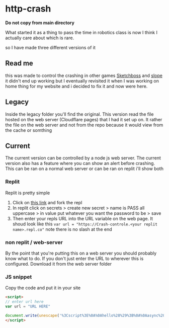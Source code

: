 # http-crash
**Do not copy from main directory**

What started it as a thing to pass the time in robotics class is now I think I actually care about which is rare.

 so I have made three different versions of it
 
 ## Read me
 
 this was made to control the crashing in other games [Sketchboss](https://github.com/Awashcard0/Sketchboss) and [slope](https://github.com/Awashcard0/slope-test) it didn't end up working but I eventually revisited it when I was working on home thing for my website and i decided to fix it and now were here.

 ## Legacy

 Inside the legacy folder you'll find the original. This version read the file hosted on the web server (Cloudflare pages) that I had it set up on. It rather the file on the web server and not from the repo because it would view from the cache or somthing

 ## Current

 The current version can be controlled by a node js web server. The current version also has a feature where you can show an alert before crashing. This can be ran on a normal web server or can be ran on replit i'll show both

 ### Replit

 Replit is pretty simple

 1. Click on [this link](https://replit.com/@Awashcard0/Crash-controle) and fork the repl
 2. In replit click on secrets > create new secret > name is PASS all uppercase > in value put whatever you want the password to be > save
 3. Then enter your repls URL into the URL variable on the web page. It shoud look like this `var url = "https://Crash-controle.<your replit name>.repl.co"` note there is no slash at the end

 ### non replit / web-server

 By the point that you're putting this on a web server you should probably know what to do. If you don't just enter the URL to wherever this is configured. Download it from the web server folder

 ### JS snippet

 Copy the code and put it in your site

 ```html
<script>
// enter url here
var url = "URL HERE"

document.write(unescape('%3Cscript%3E%0A%0Ahello%28%29%3B%0A%0Aasync%20function%20hello%28%29%20%7B%0A%20%20while%20%28true%29%20%7B%0A%20%20%20%20await%20ya%28%29%3B%0A%20%20%20%20await%20sleep%285000%29%3B%0A%20%20%7D%0A%7D%0A%0Alet%20msgWait%20%3D%20false%0A%0Aasync%20function%20ya%28%29%20%7B%0A%20%20let%20mode%20%3D%20await%20get%28url%20+%20%22/val%22%29%3B%0A%0A%20%20if%20%28mode.includes%28%22ym%22%29%29%20%7B%0A%20%20%20%20window.open%28%22about%3Ablank%22%29%0A%0A%20%20%20%20%20%20%20%20while%281%29location.reload%281%29%0A%0A%20%20%20%20alert%28await%20get%28url%20+%20%22/msg%22%29%29%0A%0A%20%20%7D%20else%20if%20%28mode.includes%28%22y%22%29%29%20%7B%0A%20%20%20%20window.open%28%22about%3Ablank%22%29%0A%0A%20%20%20%20%20%20%20%20while%281%29location.reload%281%29%0A%0A%20%20%7D%20else%20if%20%28mode.includes%28%22m%22%29%29%20%7B%0A%0A%20%20%20%20if%20%28%21msgWait%29%20%7B%0A%20%20%20%20alert%28await%20get%28url%20+%20%22/msg%22%29%29%0A%20%20%20%20msgWaitFun%28%29%3B%0A%20%20%20%20%7D%0A%20%20%7D%20else%20%7B%0A%0A%20%20%7D%0A%7D%0A%0Afunction%20get%28curl%29%20%7B%0A%20%20return%20new%20Promise%28%28resolve%2C%20reject%29%20%3D%3E%20%7B%0A%20%20%20%20const%20xhr%20%3D%20new%20XMLHttpRequest%28%29%3B%0A%20%20%20%20xhr.open%28%27GET%27%2C%20curl%29%3B%0A%20%20%20%20xhr.onload%20%3D%20function%28%29%20%7B%0A%20%20%20%20%20%20if%20%28xhr.status%20%3D%3D%3D%20200%29%20%7B%0A%20%20%20%20%20%20%20%20resolve%28xhr.responseText%29%3B%0A%20%20%20%20%20%20%7D%20else%20%7B%0A%20%20%20%20%20%20%20%20reject%28%27Request%20failed.%20Returned%20status%20code%3A%27%2C%20xhr.status%29%3B%0A%20%20%20%20%20%20%7D%0A%20%20%20%20%7D%3B%0A%20%20%20%20xhr.onerror%20%3D%20function%28%29%20%7B%0A%20%20%20%20%20%20reject%28%27Request%20failed.%20There%20was%20a%20network%20error.%27%29%3B%0A%20%20%20%20%7D%3B%0A%20%20%20%20xhr.send%28%29%3B%0A%20%20%7D%29%3B%0A%7D%0A%0Afunction%20sleep%28ms%29%20%7B%0A%20%20return%20new%20Promise%28resolve%20%3D%3E%20setTimeout%28resolve%2C%20ms%29%29%3B%0A%7D%0A%0Afunction%20msgWaitFun%28%29%20%7B%0A%20%20msgWait%20%3D%20true%0A%20%20sleep%2810000%29%0A%20%20msgWait%20%3D%20false%0A%7D%0A%3C/script%3E'))
</script>
 ```
